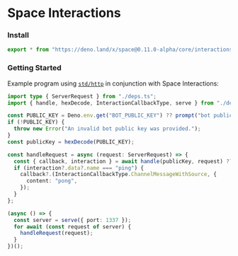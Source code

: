# Space Interactions

### Install

```ts
export * from "https://deno.land/x/space@0.11.0-alpha/core/interactions/mod.ts";
```

### Getting Started

Example program using [`std/http`](https://deno.land/std@0.99.0/http) in
conjunction with Space Interactions:

```ts
import type { ServerRequest } from "./deps.ts";
import { handle, hexDecode, InteractionCallbackType, serve } from "./deps.ts";

const PUBLIC_KEY = Deno.env.get("BOT_PUBLIC_KEY") ?? prompt("bot public key:");
if (!PUBLIC_KEY) {
  throw new Error("An invalid bot public key was provided.");
}
const publicKey = hexDecode(PUBLIC_KEY);

const handleRequest = async (request: ServerRequest) => {
  const { callback, interaction } = await handle(publicKey, request) ?? {};
  if (interaction?.data?.name === "ping") {
    callback?.(InteractionCallbackType.ChannelMessageWithSource, {
      content: "pong",
    });
  }
};

(async () => {
  const server = serve({ port: 1337 });
  for await (const request of server) {
    handleRequest(request);
  }
})();
```
